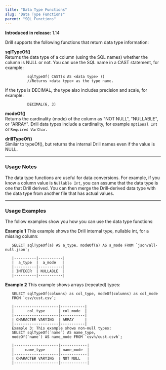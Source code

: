 ```yaml
---
title: "Data Type Functions"
slug: "Data Type Functions"
parent: "SQL Functions"
---
```


**Introduced in release:** 1.14

Drill supports the following functions that return data type information:

**sqlTypeOf()**  
Returns the data type of a column (using the SQL names) whether the column is NULL or not. You can use the SQL name in a CAST statement, for example:  

              sqlTypeOf( CAST(x AS <data type> ))  
              //Returns <data type> as the type name.  
If the type is DECIMAL, the type also includes precision and scale, for example:  
 
              DECIMAL(6, 3)  
**modeOf()**  
Returns the cardinality (mode) of the column as "NOT NULL", "NULLABLE", or "ARRAY". Drill data types include a cardinality, for example `Optional Int` or `Required VarChar`.  
 
**drillTypeOf()**  
Similar to typeOf(), but returns the internal Drill names even if the value is NULL.
_____


### Usage Notes

The data type functions are useful for data conversions. For example, if you know a column value is `Nullable Int`, you can assume that the data type is one that Drill derived. You can then merge the Drill-derived data type with the data type from another file that has actual values.

____


### Usage Examples

The follow examples show you how you can use the data type functions:

**Example 1**
This example shows the Drill internal type, nullable int, for a missing column:

       SELECT sqlTypeOf(a) AS a_type, modeOf(a) AS a_mode FROM `json/all-null.json`;

       |----------|-----------|
       |  a_type  |  a_mode   |
       |----------|-----------|
       | INTEGER  | NULLABLE  |
       |----------|-----------|

**Example 2**
This example shows arrays (repeated) types:

       SELECT sqlTypeOf(columns) as col_type, modeOf(columns) as col_mode
       FROM `csv/cust.csv`;

       |--------------------|-----------|
       |      col_type      | col_mode  |
       |--------------------|-----------|
       | CHARACTER VARYING  | ARRAY     |
       |--------------------|-----------|
       Example 3: This example shows non-null types:
       SELECT sqlTypeOf(`name`) AS name_type,
       modeOf(`name`) AS name_mode FROM `csvh/cust.csvh`;

       |--------------------|------------|
       |     name_type      | name_mode  |
       |--------------------|------------|
       | CHARACTER VARYING  | NOT NULL   |
       |--------------------|------------|

